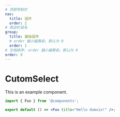 ```yaml
---
# 顶部导航栏
nav:
  title: 组件
  order: 2
# 侧边栏组名
group:
  title: 基础组件
  # order 越小越靠前，默认为 0
  order: 1
# 文档排序: order 越小越靠前，默认为 0
order: 9
---
```


# CutomSelect

This is an example component.

```jsx
import { Foo } from '@components';

export default () => <Foo title="Hello dumxix!" />;
```
